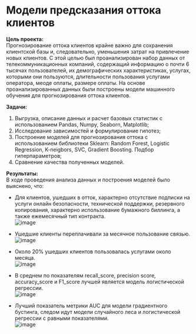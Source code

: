 # Модели предсказания оттока клиентов
**Цель проекта:**
&nbsp;&nbsp;&nbsp;&nbsp;
<br>
Прогнозирование оттока клиентов крайне важно для сохранения клиентской базы и, следовательно, уменьшения затрат на привлечение новых клиентов. С этой целью был проанализирован набор данных от телекоммуникационных компаний, содержащий информацию о почти 6 тысячах пользователей, их демографических характеристиках, услугах, которыми они пользуются, длительности пользования услугами оператора, меоде оплаты, размере оплаты. На основе проанализированных данных были построены модели машинного обучения для прогнозирования оттока клиентов. 

**Задачи:**
&nbsp;&nbsp;&nbsp;&nbsp;
<br>
1. Выгрузка, описание данных и расчет базовых статистик с использованием Pandas, Numpy, Seaborn, Matplotlib;
2. Исследование зависимостей и формулирование гипотез;
3. Построение моделей для прогнозирования оттока с использованием библиотеки Sklearn: Random Forest, Logistic Regression, K-neigbors, SVC, Gradient Boosting. Подбор гиперпараметров;
4. Сравнение качества полученных моделей.

 
**Результаты:**
&nbsp;&nbsp;&nbsp;&nbsp;
<br>
В ходе проведения анализа данных и построения моделей было выяснено, что:

* Для клиентов, ушедших в отток, характерно отсутствие подписки на услуги онлайн безопасности, технической поддержки, резервного копирования, характерно использование бумажного биллинга, а также ежемесячный тип контракта. <br>
![image](https://github.com/MTiuD/churn-prediction-model/assets/142752444/4f1f0c57-3520-4852-90f9-2842a6bc652e)

* Ушедшие клиенты переплачивали за месячное пользование связью. <br>
![image](https://github.com/MTiuD/churn-prediction-model/assets/142752444/6f657de6-9238-47ff-b33d-9857493e381a)

* Около 20% ушедших клиентов пользовалась услугами около месяца. <br>
![image](https://github.com/MTiuD/churn-prediction-model/assets/142752444/59a83e21-c586-4c7e-b7f9-30f1ef390973)

* В среднем по показателям recall_score, precision score, accuracy_score и F1_score лучшей является модель логистической регрессии. <br>
![image](https://github.com/MTiuD/churn-prediction-model/assets/142752444/2d4f5bc3-2795-4b18-a64f-f44398c1f6df)

* Лучший показатель метрики AUC для модели градиентного бустинга, следом идут модели случайного леса и логистической регрессии с равными показателями. <br>
![image](https://github.com/MTiuD/churn-prediction-model/assets/142752444/b553ea31-267c-4387-a661-2dcecc5efb80)


<br><br> 
